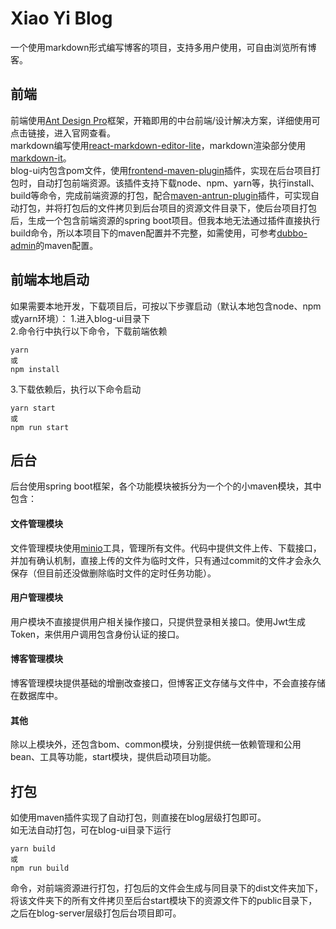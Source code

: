 # Xiao Yi Blog
一个使用markdown形式编写博客的项目，支持多用户使用，可自由浏览所有博客。
## 前端
前端使用[Ant Design Pro](https://pro.ant.design/)框架，开箱即用的中台前端/设计解决方案，详细使用可点击链接，进入官网查看。  
markdown编写使用[react-markdown-editor-lite](https://github.com/HarryChen0506/react-markdown-editor-lite)，markdown渲染部分使用[markdown-it](https://github.com/markdown-it/markdown-it)。  
blog-ui内包含pom文件，使用[frontend-maven-plugin](https://github.com/eirslett/frontend-maven-plugin)插件，实现在后台项目打包时，自动打包前端资源。该插件支持下载node、npm、yarn等，执行install、build等命令，完成前端资源的打包，配合[maven-antrun-plugin](https://github.com/apache/maven-antrun-plugin)插件，可实现自动打包，并将打包后的文件拷贝到后台项目的资源文件目录下，使后台项目打包后，生成一个包含前端资源的spring boot项目。但我本地无法通过插件直接执行build命令，所以本项目下的maven配置并不完整，如需使用，可参考[dubbo-admin](https://github.com/apache/dubbo-admin)的maven配置。
## 前端本地启动
如果需要本地开发，下载项目后，可按以下步骤启动（默认本地包含node、npm或yarn环境）：
1.进入blog-ui目录下  
2.命令行中执行以下命令，下载前端依赖  
```
yarn
或
npm install
```
3.下载依赖后，执行以下命令启动
```
yarn start
或
npm run start
```
## 后台
后台使用spring boot框架，各个功能模块被拆分为一个个的小maven模块，其中包含：
#### 文件管理模块
文件管理模块使用[minio](http://www.minio.org.cn/)工具，管理所有文件。代码中提供文件上传、下载接口，并加有确认机制，直接上传的文件为临时文件，只有通过commit的文件才会永久保存（但目前还没做删除临时文件的定时任务功能）。
#### 用户管理模块
用户模块不直接提供用户相关操作接口，只提供登录相关接口。使用Jwt生成Token，来供用户调用包含身份认证的接口。
#### 博客管理模块
博客管理模块提供基础的增删改查接口，但博客正文存储与文件中，不会直接存储在数据库中。
#### 其他
除以上模块外，还包含bom、common模块，分别提供统一依赖管理和公用bean、工具等功能，start模块，提供启动项目功能。
## 打包
如使用maven插件实现了自动打包，则直接在blog层级打包即可。  
如无法自动打包，可在blog-ui目录下运行
```
yarn build
或
npm run build
```
命令，对前端资源进行打包，打包后的文件会生成与同目录下的dist文件夹加下，将该文件夹下的所有文件拷贝至后台start模块下的资源文件下的public目录下，之后在blog-server层级打包后台项目即可。
